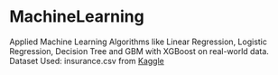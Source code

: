 # MachineLearning
Applied Machine Learning Algorithms like Linear Regression, Logistic Regression, Decision Tree and GBM with XGBoost on real-world data.
Dataset Used:
insurance.csv from [Kaggle]([url](https://raw.githubusercontent.com/JovianML/opendatasets/master/data/medical-charges.csv))
